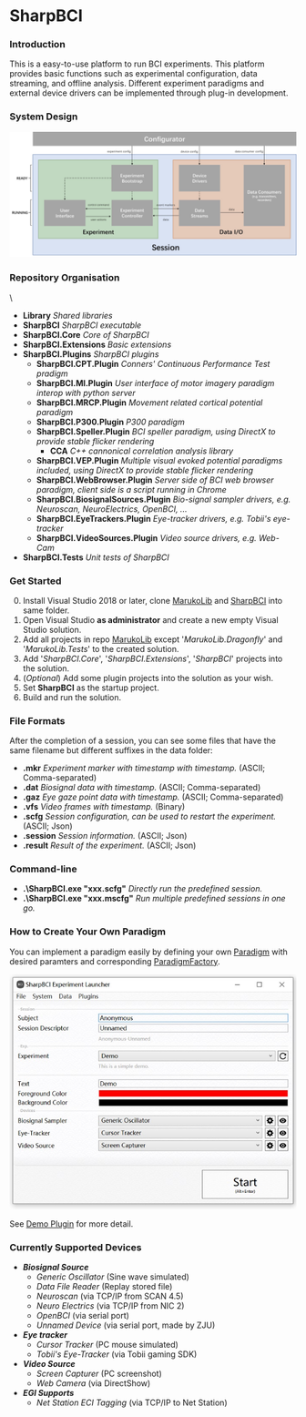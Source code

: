 # SharpBCI

### Introduction

This is a easy-to-use platform to run BCI experiments. 
This platform provides basic functions such as experimental configuration, data streaming, and offline analysis.
Different experiment paradigms and external device drivers can be implemented through plug-in development.

### System Design
![Modules & Interfaces](https://github.com/DaleLin93/SharpBCI/blob/master/Modules%20%26%20Interfaces.jpg)


### Repository Organisation

\ 
 + **Library** *Shared libraries*
 + **SharpBCI** *SharpBCI executable*
 + **SharpBCI.Core** *Core of SharpBCI*
 + **SharpBCI.Extensions** *Basic extensions*
 + **SharpBCI.Plugins** *SharpBCI plugins*
    + **SharpBCI.CPT.Plugin** *Conners' Continuous Performance Test pradigm*
    + **SharpBCI.MI.Plugin** *User interface of motor imagery paradigm interop with python server*
    + **SharpBCI.MRCP.Plugin** *Movement related cortical potential paradigm*
    + **SharpBCI.P300.Plugin** *P300 paradigm*
    + **SharpBCI.Speller.Plugin** *BCI speller paradigm, using DirectX to provide stable flicker rendering*
        + **CCA** *C\+\+ cannonical correlation analysis library*
    + **SharpBCI.VEP.Plugin**  *Multiple visual evoked potential paradigms included, using DirectX to provide stable flicker rendering*
    + **SharpBCI.WebBrowser.Plugin** *Server side of BCI web browser paradigm, client side is a script running in Chrome*
    + **SharpBCI.BiosignalSources.Plugin** *Bio-signal sampler drivers, e.g. Neuroscan, NeuroElectrics, OpenBCI, ...*
    + **SharpBCI.EyeTrackers.Plugin** *Eye-tracker drivers, e.g. Tobii's eye-tracker*
    + **SharpBCI.VideoSources.Plugin** *Video source drivers, e.g. Web-Cam*
 + **SharpBCI.Tests** *Unit tests of SharpBCI*

### Get Started

0. Install Visual Studio 2018 or later, clone [MarukoLib](https://github.com/DaleLin93/MarukoLib) and [SharpBCI](https://github.com/DaleLin93/SharpBCI) into same folder.
1. Open Visual Studio **as administrator** and create a new empty Visual Studio solution.
2. Add all projects in repo [MarukoLib](https://github.com/DaleLin93/MarukoLib) except '*MarukoLib.Dragonfly*' and '*MarukoLib.Tests*' to the created solution.
3. Add '*SharpBCI.Core*', '*SharpBCI.Extensions*', '*SharpBCI*' projects into the solution.
4. (*Optional*) Add some plugin projects into the solution as your wish.
5. Set **SharpBCI** as the startup project.
6. Build and run the solution.

### File Formats

After the completion of a session, you can see some files that have the same filename but different suffixes in the data folder: 
 + **.mkr** *Experiment marker with timestamp with timestamp.* (ASCII; Comma-separated)
 + **.dat** *Biosignal data with timestamp.* (ASCII; Comma-separated)
 + **.gaz** *Eye gaze point data with timestamp.* (ASCII; Comma-separated)
 + **.vfs** *Video frames with timestamp.* (Binary)
 + **.scfg** *Session configuration, can be used to restart the experiment.* (ASCII; Json)
 + **.session** *Session information.* (ASCII; Json)
 + **.result** *Result of the experiment.* (ASCII; Json)
 
### Command-line
 + **.\SharpBCI.exe "xxx.scfg"** *Directly run the predefined session.*
 + **.\SharpBCI.exe "xxx.mscfg"** *Run multiple predefined sessions in one go.*

### How to Create Your Own Paradigm

You can implement a paradigm easily by defining your own [Paradigm](https://github.com/DaleLin93/SharpBCI/blob/master/SharpBCI.Core/Experiment/Paradigm.cs) with desired paramters and corresponding [ParadigmFactory](https://github.com/DaleLin93/SharpBCI/blob/master/SharpBCI.Extensions/ParadigmFactory.cs).

![Demo Paradigm](https://github.com/DaleLin93/SharpBCI/blob/master/SharpBCI.Plugins/SharpBCI.Demo.Plugin/Configuration%20Preview.jpg)

See [Demo Plugin](https://github.com/DaleLin93/SharpBCI/tree/master/SharpBCI.Plugins/SharpBCI.Demo.Plugin) for more detail.

### Currently Supported Devices
 + ***Biosignal Source***
     + *Generic Oscillator* (Sine wave simulated)
     + *Data File Reader* (Replay stored file)
     + *Neuroscan* (via TCP/IP from SCAN 4.5)
     + *Neuro Electrics* (via TCP/IP from NIC 2)
     + *OpenBCI* (via serial port)
     + *Unnamed Device* (via serial port, made by ZJU)
 + ***Eye tracker***
     + *Cursor Tracker* (PC mouse simulated)
     + *Tobii's Eye-Tracker* (via Tobii gaming SDK)
 + ***Video Source***
     + *Screen Capturer* (PC screenshot)
     + *Web Camera* (via DirectShow)
 + ***EGI Supports***
     + *Net Station ECI Tagging* (via TCP/IP to Net Station)
